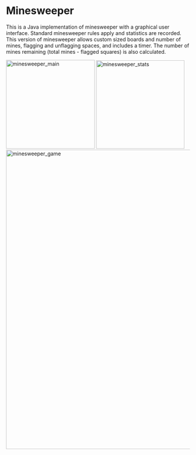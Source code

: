 
# Minesweeper

This is a Java implementation of minesweeper with a graphical user interface. Standard minesweeper rules apply and statistics are recorded. This version of minesweeper allows 
custom sized boards and number of mines, flagging and unflagging spaces, and includes a timer. The number of mines remaining (total mines - flagged squares) is also calculated.

<img width="243" alt="minesweeper_main" src="https://user-images.githubusercontent.com/39243170/114313110-cedb3880-9aba-11eb-9481-c3b9f7083010.PNG">

<img width="242" alt="minesweeper_stats" src="https://user-images.githubusercontent.com/39243170/114313125-d6024680-9aba-11eb-868f-69139ef2eb6f.PNG">

<img width="820" alt="minesweeper_game" src="https://user-images.githubusercontent.com/39243170/114313132-dd295480-9aba-11eb-9233-02094d9ab5d1.PNG">
